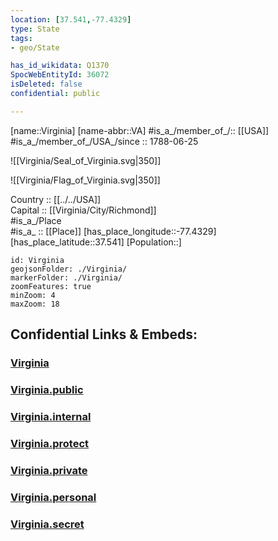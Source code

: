```yaml
---
location: [37.541,-77.4329] 
type: State
tags:
- geo/State

has_id_wikidata: Q1370 
SpocWebEntityId: 36072
isDeleted: false
confidential: public

---
```

[name::Virginia] 
[name-abbr::VA] 
#is_a_/member_of_/:: [[USA]]
#is_a_/member_of_/USA_/since :: 1788-06-25 


![[Virginia/Seal_of_Virginia.svg|350]] 

![[Virginia/Flag_of_Virginia.svg|350]] 


Country :: [[../../USA]]  
Capital :: [[Virginia/City/Richmond]]  
#is_a_/Place  
#is_a_ :: [[Place]] 
[has_place_longitude::-77.4329] 
[has_place_latitude::37.541] 
[Population::] 



```leaflet
id: Virginia
geojsonFolder: ./Virginia/
markerFolder: ./Virginia/
zoomFeatures: true 
minZoom: 4 
maxZoom: 18
```


## Confidential Links & Embeds: 

### [Virginia](/_Standards/Earth/Continent/America~North/USA/USA~Eastern/Virginia.md) 

### [Virginia.public](/_public/Earth/Continent/America~North/USA/USA~Eastern/Virginia.public.md) 

### [Virginia.internal](/_internal/Earth/Continent/America~North/USA/USA~Eastern/Virginia.internal.md) 

### [Virginia.protect](/_protect/Earth/Continent/America~North/USA/USA~Eastern/Virginia.protect.md) 

### [Virginia.private](/_private/Earth/Continent/America~North/USA/USA~Eastern/Virginia.private.md) 

### [Virginia.personal](/_personal/Earth/Continent/America~North/USA/USA~Eastern/Virginia.personal.md) 

### [Virginia.secret](/_secret/Earth/Continent/America~North/USA/USA~Eastern/Virginia.secret.md)

